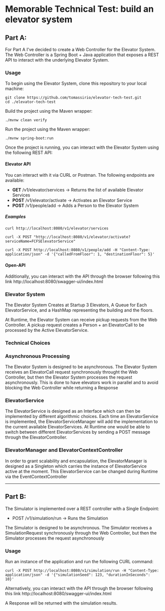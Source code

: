 # Memorable Technical Test: build an elevator system

## Part A: 

For Part A I've decided to create a Web Controller for the Elevator System. The Web Controller is a Spring Boot + Java 
application that exposes a REST API to interact with the underlying Elevator System.

### Usage

To begin using the Elevator System, clone this repository to your local machine:

```shell
git clone https://github.com/tomassirio/elevator-tech-test.git
cd ./elevator-tech-test
```

Build the project using the Maven wrapper:

```shell
./mvnw clean verify
```

Run the project using the Maven wrapper:

```shell
./mvnw spring-boot:run
```

Once the project is running, you can interact with the Elevator System using the following REST API:

#### Elevator API

You can interact with it via CURL or Postman. The following endpoints are available:

- **GET**   /v1/elevator/services -> Returns the list of available Elevator Services
- **POST**  /v1/elevator/activate -> Activates an Elevator Service
- **POST** /v1/people/add         -> Adds a Person to the Elevator System

##### Examples

```shell
curl http://localhost:8080/v1/elevator/services
```

```shell
curl -X POST "http://localhost:8080/v1/elevator/activate?serviceName=FCFSElevatorService"
```

```shell
curl -X POST http://localhost:8080/v1/people/add -H "Content-Type: application/json" -d '{"calledFromFloor": 1, "destinationFloor": 5}'
```

#### Open-API

Additionally, you can interact with the API through the browser following this link http://localhost:8080/swagger-ui/index.html

### Elevator System

The Elevator System Creates at Startup 3 Elevators, A Queue for Each ElevatorService, and a HashMap representing the 
building and the floors.

At Runtime, the Elevator System can receive pickup requests from the Web Controller. A pickup request creates a 
Person + an ElevatorCall to be processed by the Active ElevatorService.

### Technical Choices

### Asynchronous Processing
The Elevator System is designed to be asynchronous. The Elevator System receives an ElevatorCall request synchronously throught
the Web Controller, but then the Elevator System processes the request asynchronously. This is done to have elevators
work in parallel and to avoid blocking the Web Controller while returning a Response

### ElevatorService
The ElevatorService is designed as an Interface which can then be implemented by different algorithmic choices.
Each time an ElevatorService is implemented, the ElevatorServiceManager will add the implementation to the current available
ElevatorServices.
At Runtime one would be able to switch between different ElevatorServices by sending a POST message through the ElevatorController.

### ElevatorManager and ElevatorContextController
In order to grant scalability and encapsulation, the ElevatorManager is designed as a Singleton which carries the 
instance of ElevatorService active at the moment. This ElevatorService can be changed during Runtime via the EventContextController

---

## Part B:

The Simulator is implemented over a REST controller with a Single Endpoint:

- POST /v1/simulation/run -> Runs the Simulation

The Simulator is designed to be asynchronous. The Simulator receives a SimulationRequest synchronously through
the Web Controller, but then the Simulator processes the request asynchronously

### Usage

Run an instance of the application and run the following CURL command:

```shell
curl -X POST http://localhost:8080/v1/simulation/run -H "Content-Type: application/json" -d '{"simulationSeed": 123, "durationInSeconds": 10}'
```

Alternatively, you can interact with the API through the browser following this link http://localhost:8080/swagger-ui/index.html

A Response will be returned with the simulation results.
